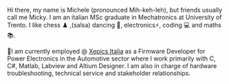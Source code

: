 Hi there, my name is Michele (pronounced Mih-keh-leh), but friends usually call me Micky. I am an italian MSc graduate in Mechatronics at University of Trento. I like chess ♟️ ,(salsa) dancing 🕺, electronics⚡, coding 💻 and maths 📚.

💼I am currently employed @ [Xepics Italia](https://www.xepics.com/pe/) as a Firmware Developer for Power Electronics in the Automotive sector where I work primarily with C, C#, Matlab, Labview and Altium Designer. I am also in charge of hardware troubleshooting, technical service and stakeholder relationships.
